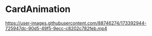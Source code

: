 # CardAnimation

https://user-images.githubusercontent.com/88746274/173392944-725947dc-90d5-49f5-9ecc-c8202c782feb.mp4

